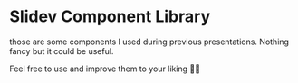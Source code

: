 # Slidev Component Library

those are some components I used during previous presentations. Nothing fancy but it could be useful.

Feel free to use and improve them to your liking 👨🏻‍
